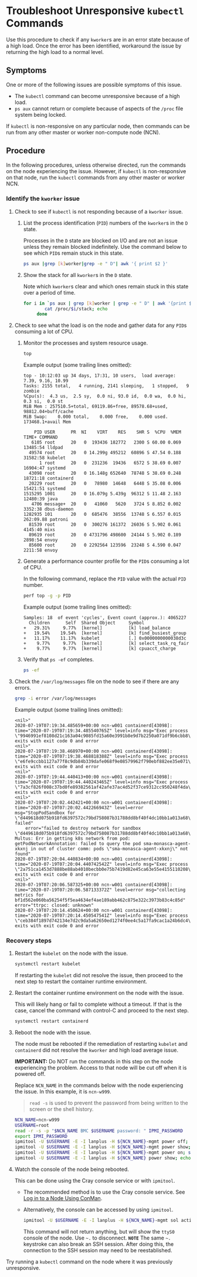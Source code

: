 # Troubleshoot Unresponsive `kubectl` Commands

Use this procedure to check if any `kworker`s are in an error state because of a high load. Once the error has been identified, workaround the issue by returning the high load to a normal level.

## Symptoms

One or more of the following issues are possible symptoms of this issue.

* The `kubectl` command can become unresponsive because of a high load.
* `ps aux` cannot return or complete because of aspects of the `/proc` file system being locked.

If `kubectl` is non-responsive on any particular node, then commands can be run from any other master or worker non-compute node \(NCN\).

## Procedure

In the following procedures, unless otherwise directed, run the commands on the node experiencing the issue. However, if `kubectl` is non-responsive on that node, run the
`kubectl` commands from any other master or worker NCN.

### Identify the `kworker` issue

1. Check to see if `kubectl` is not responding because of a `kworker` issue.

    1. List the process identification \(`PID`\) numbers of the `kworker`s in the `D` state.

        Processes in the `D` state are blocked on I/O and are not an issue unless they remain blocked indefinitely. Use the command below to see which `PID`s remain stuck in
        this state.

        ```bash
        ps aux |grep [k]worker|grep -e " D"| awk '{ print $2 }'
        ```

    1. Show the stack for all `kworker`s in the `D` state.

        Note which `kworker`s clear and which ones remain stuck in this state over a period of time.

        ```bash
        for i in `ps aux | grep [k]worker | grep -e " D" | awk '{print $2}'` ; do
                cat /proc/$i/stack; echo
             done
        ```

1. Check to see what the load is on the node and gather data for any `PID`s consuming a lot of CPU.

    1. Monitor the processes and system resource usage.

        ```bash
        top
        ```

        Example output (some trailing lines omitted):

        ```text
        top - 10:12:03 up 34 days, 17:31, 10 users,  load average: 7.39, 9.16, 10.99
        Tasks: 2155 total,   4 running, 2141 sleeping,   1 stopped,   9 zombie
        %Cpu(s):  4.3 us,  2.5 sy,  0.0 ni, 93.0 id,  0.0 wa,  0.0 hi,  0.3 si,  0.0 st
        MiB Mem : 257510.5+total, 69119.86+free, 89578.68+used, 98812.04+buff/cache
        MiB Swap:    0.000 total,    0.000 free,    0.000 used. 173468.1+avail Mem

            PID USER      PR  NI    VIRT    RES    SHR S  %CPU  %MEM     TIME+ COMMAND
           6105 root      20   0  193436 182772   2300 S 60.00 0.069  13485:54 lldpad
          49574 root      20   0 14.299g 495212  60896 S 47.54 0.188  31582:58 kubelet
              1 root      20   0  231236  19436   6572 S 38.69 0.007  16904:47 systemd
          43098 root      20   0 16.148g 652640  78748 S 38.69 0.248  18721:18 containerd
          20229 root      20   0   78980  14648   6448 S 35.08 0.006  15421:51 systemd
        1515295 1001      20   0 16.079g 5.439g  96312 S 11.48 2.163  12480:39 java
           4706 message+  20   0   41060   5620   3724 S 8.852 0.002   3352:38 dbus-daemon
        1282935 101       20   0  685476  38556  13748 S 6.557 0.015 262:09.88 patroni
          81539 root      20   0  300276 161372  26036 S 5.902 0.061   4145:40 mixs
          89619 root      20   0 4731796 498600  24144 S 5.902 0.189   2898:54 envoy
          85600 root      20   0 2292564 123596  23248 S 4.590 0.047   2211:58 envoy
        ```

    1. Generate a performance counter profile for the `PID`s consuming a lot of CPU.

        In the following command, replace the `PID` value with the actual `PID` number.

        ```bash
        perf top -g -p PID
        ```

        Example output (some trailing lines omitted):

        ```text
        Samples: 18  of event 'cycles', Event count (approx.): 4065227
          Children      Self  Shared Object     Symbol
        +   29.31%     9.77%  [kernel]          [k] load_balance
        +   19.54%    19.54%  [kernel]          [k] find_busiest_group
        +   11.17%    11.17%  kubelet           [.] 0x0000000000038d3c
        +    9.77%     9.77%  [kernel]          [k] select_task_rq_fair
        +    9.77%     9.77%  [kernel]          [k] cpuacct_charge
        ```

    1. Verify that `ps -ef` completes.

        ```bash
        ps -ef
        ```

1. Check the `/var/log/messages` file on the node to see if there are any errors.

    ```bash
    grep -i error /var/log/messages
    ```

    Example output (some trailing lines omitted):

    ```text
    <nil>"
    2020-07-19T07:19:34.485659+00:00 ncn-w001 containerd[43098]: time="2020-07-19T07:19:34.485540765Z" level=info msg="Exec process \"9946991ef8108d21c163a04c9085fd15a60e3991b8e9d7b2250a071df9b6cbb8\" exits with exit code 0 and error
    <nil>"
    2020-07-19T07:19:38.468970+00:00 ncn-w001 containerd[43098]: time="2020-07-19T07:19:38.468818388Z" level=info msg="Exec process \"e6fe9ccbb1127a77f8c9db84b339dafe068f9e08579962f790ebf882ee35e071\" exits with exit code 0 and error
    <nil>"
    2020-07-19T07:19:44.440413+00:00 ncn-w001 containerd[43098]: time="2020-07-19T07:19:44.440243465Z" level=info msg="Exec process \"7a3cf826f008c37bd0fe89382561af42afe37ac4d52f37ce9312cc950248f4da\" exits with exit code 0 and error
    <nil>"
    2020-07-19T07:20:02.442421+00:00 ncn-w001 containerd[43098]: time="2020-07-19T07:20:02.442266943Z" level=error msg="StopPodSandbox for \"d449618d075b918fd6397572c79bd758087b31788dd8bf40f4dc10bb1a013a68\" failed" 
        error="failed to destroy network for sandbox \"d449618d075b918fd6397572c79bd758087b31788dd8bf40f4dc10bb1a013a68\": Multus: Err in getting k8s network from pod: getPodNetworkAnnotation: failed to query the pod sma-monasca-agent-xkxnj in out of cluster comm: pods \"sma-monasca-agent-xkxnj\" not found"
    2020-07-19T07:20:04.440834+00:00 ncn-w001 containerd[43098]: time="2020-07-19T07:20:04.440742542Z" level=info msg="Exec process \"2a751ca1453d7888be88ab4010becbb0e75b7419d82e45ca63e55e4155110208\" exits with exit code 0 and error
    <nil>"
    2020-07-19T07:20:06.587325+00:00 ncn-w001 containerd[43098]: time="2020-07-19T07:20:06.587133372Z" level=error msg="collecting metrics for bf1d562e060ba56254f5f5ea4634ef4ae189abb462c875e322c3973b83c4c85d" error="ttrpc: closed: unknown"
    2020-07-19T07:20:14.450624+00:00 ncn-w001 containerd[43098]: time="2020-07-19T07:20:14.450547541Z" level=info msg="Exec process \"ceb384f1897d742134e7d2c9da5a62650ed1274f0ee4c5a17fa9cac1a24b6dc4\" exits with exit code 0 and error
    ```

### Recovery steps

1. Restart the `kubelet` on the node with the issue.

    ```bash
    systemctl restart kubelet
    ```

    If restarting the `kubelet` did not resolve the issue, then proceed to the next step to restart the container runtime environment.

1. Restart the container runtime environment on the node with the issue.

    This will likely hang or fail to complete without a timeout. If that is the case, cancel the command with control-C and proceed to
    the next step.

    ```bash
    systemctl restart containerd
    ```

1. Reboot the node with the issue.

    The node must be rebooted if the remediation of restarting `kubelet` and `containerd` did not resolve the `kworker` and high load average issue.

    **IMPORTANT:** Do NOT run the commands in this step on the node experiencing the problem. Access to that node will be cut off when it is powered off.

    Replace `NCN_NAME` in the commands below with the node experiencing the issue. In this example, it is `ncn-w999`.

    > `read -s` is used to prevent the password from being written to the screen or the shell history.

    ```bash
    NCN_NAME=ncn-w999
    USERNAME=root
    read -r -s -p "$NCN_NAME BMC $USERNAME password: " IPMI_PASSWORD
    export IPMI_PASSWORD    
    ipmitool -U $USERNAME -E -I lanplus -H ${NCN_NAME}-mgmt power off; sleep 5;
    ipmitool -U $USERNAME -E -I lanplus -H ${NCN_NAME}-mgmt power show; echo
    ipmitool -U $USERNAME -E -I lanplus -H ${NCN_NAME}-mgmt power on; sleep 5;
    ipmitool -U $USERNAME -E -I lanplus -H ${NCN_NAME} power show; echo
    ```

1. Watch the console of the node being rebooted.

    This can be done using the Cray console service or with `ipmitool`.

    * The recommended method is to use the Cray console service. See [Log in to a Node Using ConMan](../../operations/conman/Log_in_to_a_Node_Using_ConMan.md).

    * Alternatively, the console can be accessed by using `ipmitool`.

        ```bash
        ipmitool -U $USERNAME -E -I lanplus -H ${NCN_NAME}-mgmt sol activate
        ```

       This command will not return anything, but will show the `ttyS0` console of the node. Use `~.` to disconnect.
       **`NOTE`** The same `~.` keystroke can also break an SSH session. After doing this, the connection to the SSH session may need to be reestablished.

Try running a `kubectl` command on the node where it was previously unresponsive.
